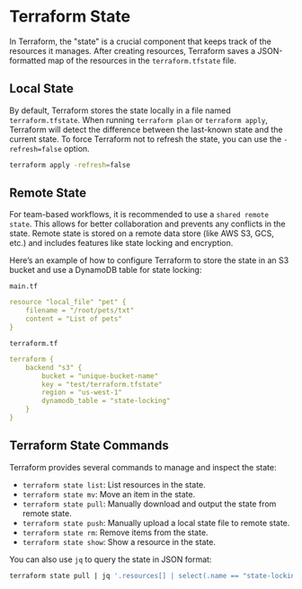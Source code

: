 # Terraform State

In Terraform, the "state" is a crucial component that keeps track of the resources it manages. After creating resources, Terraform saves a JSON-formatted map of the resources in the `terraform.tfstate` file.

## Local State

By default, Terraform stores the state locally in a file named `terraform.tfstate`. When running `terraform plan` or `terraform apply`, Terraform will detect the difference between the last-known state and the current state. To force Terraform not to refresh the state, you can use the `-refresh=false` option.

```bash
terraform apply -refresh=false
```

## Remote State

For team-based workflows, it is recommended to use a `shared remote state`. This allows for better collaboration and prevents any conflicts in the state. Remote state is stored on a remote data store (like AWS S3, GCS, etc.) and includes features like state locking and encryption.

Here’s an example of how to configure Terraform to store the state in an S3 bucket and use a DynamoDB table for state locking:

`main.tf`
```yml
resource "local_file" "pet" {
    filename = "/root/pets/txt"
    content = "List of pets"
}
```

`terraform.tf`
```yml
terraform {
    backend "s3" {
        bucket = "unique-bucket-name"
        key = "test/terraform.tfstate"
        region = "us-west-1"
        dynamodb_table = "state-locking"
    }
}
```

## Terraform State Commands

Terraform provides several commands to manage and inspect the state:

- `terraform state list`: List resources in the state.
- `terraform state mv`: Move an item in the state.
- `terraform state pull`: Manually download and output the state from remote state.
- `terraform state push`: Manually upload a local state file to remote state.
- `terraform state rm`: Remove items from the state.
- `terraform state show`: Show a resource in the state.

You can also use `jq` to query the state in JSON format:

```bash
terraform state pull | jq '.resources[] | select(.name == "state-locking-db")|.instances[].attributes.hash_key'
```
